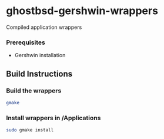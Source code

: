 # ghostbsd-gershwin-wrappers
Compiled application wrappers

### Prerequisites

- Gershwin installation

## Build Instructions

### Build the wrappers
```bash
gmake
```

### Install wrappers in /Applications
```bash
sudo gmake install 
```
